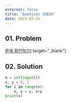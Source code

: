 ```yaml
---
external: false
title: "Baekjoon 10826"
date: 2023-02-26
---
```


## 01. Problem

[문제 확인하기](https://www.acmicpc.net/problem/10826){:target="_blank"}

## 02. Solution

```Python
n = int(input())
x, y = 0, 1
for i in range(n):
    x, y = y, x+y
print(x)
```
